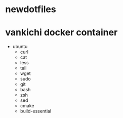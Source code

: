 # newdotfiles

# vankichi docker container

- ubuntu
    - curl
    - cat
    - less
    - tail
    - wget
    - sudo
    - git
    - bash
    - zsh
    - sed
    - cmake
    - build-essential

